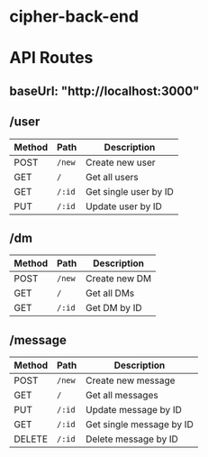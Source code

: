 # cipher-back-end

# API Routes

## baseUrl: "http://localhost:3000"

## /user

| Method | Path          | Description            |
|--------|---------------|------------------------|
| POST   | `/new`        | Create new user        |
| GET    | `/`      | Get all users          |
| GET    | `/:id`  | Get single user by ID  |
| PUT    | `/:id`  | Update user by ID      |

## /dm

| Method | Path        | Description            |
|--------|-------------|------------------------|
| POST   | `/new`   | Create new DM          |
| GET    | `/`      | Get all DMs            |
| GET    | `/:id`  | Get DM by ID           |

## /message

| Method | Path            | Description                  |
|--------|-----------------|------------------------------|
| POST   | `/new`   | Create new message           |
| GET    | `/`     | Get all messages             |
| PUT    | `/:id` | Update message by ID         |
| GET    | `/:id` | Get single message by ID     |
| DELETE | `/:id` | Delete message by ID         |
